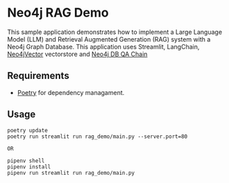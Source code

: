 # Neo4j RAG Demo
This sample application demonstrates how to implement a Large Language Model (LLM) and Retrieval Augmented Generation (RAG) system with a Neo4j Graph Database. This application uses Streamlit, LangChain, [Neo4jVector](https://python.langchain.com/docs/integrations/vectorstores/neo4jvector) vectorstore and [Neo4j DB QA Chain](https://python.langchain.com/docs/use_cases/graph/graph_cypher_qa)

## Requirements
- [Poetry](https://python-poetry.org) for dependency managament.

## Usage
```
poetry update
poetry run streamlit run rag_demo/main.py --server.port=80

OR

pipenv shell
pipenv install
pipenv run streamlit run rag_demo/main.py
```